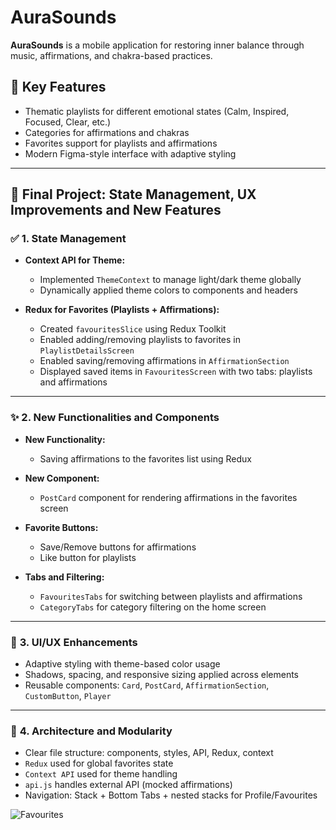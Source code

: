 # AuraSounds

**AuraSounds** is a mobile application for restoring inner balance through music, affirmations, and chakra-based practices.

## 🎯 Key Features
- Thematic playlists for different emotional states (Calm, Inspired, Focused, Clear, etc.)
- Categories for affirmations and chakras
- Favorites support for playlists and affirmations
- Modern Figma-style interface with adaptive styling

---

## 📘 Final Project: State Management, UX Improvements and New Features

### ✅ **1. State Management**

- **Context API for Theme:**
  - Implemented `ThemeContext` to manage light/dark theme globally
  - Dynamically applied theme colors to components and headers

- **Redux for Favorites (Playlists + Affirmations):**
  - Created `favouritesSlice` using Redux Toolkit
  - Enabled adding/removing playlists to favorites in `PlaylistDetailsScreen`
  - Enabled saving/removing affirmations in `AffirmationSection`
  - Displayed saved items in `FavouritesScreen` with two tabs: playlists and affirmations

---

### ✨ **2. New Functionalities and Components**

- **New Functionality:**
  - Saving affirmations to the favorites list using Redux

- **New Component:**
  - `PostCard` component for rendering affirmations in the favorites screen

- **Favorite Buttons:**
  - Save/Remove buttons for affirmations
  - Like button for playlists

- **Tabs and Filtering:**
  - `FavouritesTabs` for switching between playlists and affirmations
  - `CategoryTabs` for category filtering on the home screen

---

### 🎨 **3. UI/UX Enhancements**

- Adaptive styling with theme-based color usage
- Shadows, spacing, and responsive sizing applied across elements
- Reusable components: `Card`, `PostCard`, `AffirmationSection`, `CustomButton`, `Player`

---

### 🧠 **4. Architecture and Modularity**

- Clear file structure: components, styles, API, Redux, context
- `Redux` used for global favorites state
- `Context API` used for theme handling
- `api.js` handles external API (mocked affirmations)
- Navigation: Stack + Bottom Tabs + nested stacks for Profile/Favourites

![Favourites](./screenshots/favourites.png)
